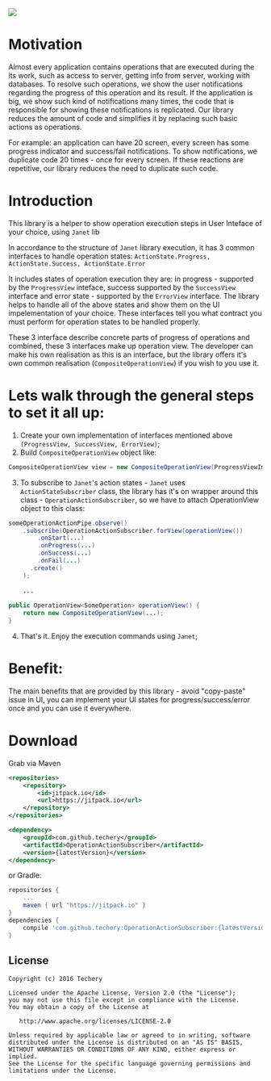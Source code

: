 [![](https://www.jitpack.io/v/techery/OperationActionSubscriber.svg)](https://www.jitpack.io/#techery/OperationActionSubscriber)

# Motivation
   Almost every application contains operations that are executed during the its work, such as access to server, getting info from server, working with databases. To resolve such operations, we show the user notifications regarding the progress of this operation and its result. If the application is big, we show such kind of notifications many times, the code that is responsible for showing these notifications is replicated. Our library reduces the amount of code and simplifies it by replacing such basic actions as operations. 
   
For example: an application can have 20 screen, every screen has some progress indicator and success/fail notifications. To show notifications, we duplicate code 20 times - once for every screen. If these reactions are repetitive, our library reduces the need to duplicate such code.

# Introduction
This library is a helper to show operation execution steps in User Inteface of your choice, using `Janet` lib
  
In accordance to the structure of `Janet` library execution, it has 3 common interfaces to handle operation states: `ActionState.Progress, ActionState.Success, ActionState.Error`
    
It includes states of operation execution they are: in progress - supported by the `ProgressView` inteface, success supported by the `SuccessView` interface and error state - supported by the `ErrorView` interface. The library helps to handle all of the above states and show them on the UI impelementation of your choice. These interfaces tell you what contract you must perform for operation states to be handled properly.
  
These 3 interface describe concrete parts of progress of operations and combined, these 3 interfaces make up operation view. The developer can make his own realisation as this is an interface, but the library offers it's own common realisation (`CompositeOperationView`) if you wish to you use it.

# Lets walk through the general steps to set it all up: 
    
1. Create your own implementation of interfaces mentioned above `(ProgressView, SuccessView, ErrorView)`;
2. Build `CompositeOperationView` object like:

  ```java
  CompositeOperationView view = new CompositeOperationView(ProgressViewImpl, SuccessViewImpl, ErrorViewImpl);
  ```
3. To subscribe to `Janet`'s action states - `Janet` uses `ActionStateSubscriber` class, the library has it's on wrapper around this class - `OperationActionSubscriber`, so we have to attach OperationView object to this class:
  
  ```java
  someOperationActionPipe.observe()
      .subscribe(OperationActionSubscriber.forView(operationView())
          .onStart(...)
          .onProgress(...)
	      .onSuccess(...)
          .onFail(...)
        .create()
      );
      
      ...
      
  public OperationView<SomeOperation> operationView() {
      return new CompositeOperationView(...);
  }
  ```
4. That's it. Enjoy the execution commands using `Janet`;

# Benefit:
The main benefits that are provided by this library - avoid "copy-paste" issue in UI, you can implement your UI states for progress/success/error once and you can use it everywhere.

# Download

Grab via Maven
```xml
<repositories>
	<repository>
	    <id>jitpack.io</id>
        <url>https://jitpack.io</url>
	</repository>
</repositories>

<dependency>
    <groupId>com.github.techery</groupId>
    <artifactId>OperationActionSubscriber</artifactId>
    <version>{latestVersion}</version>
</dependency>
```
or Gradle:
```groovy
repositories {
    ...
    maven { url "https://jitpack.io" }
}
dependencies {
    compile 'com.github.techery:OperationActionSubscriber:{latestVersion}'
}
```

## License

    Copyright (c) 2016 Techery

    Licensed under the Apache License, Version 2.0 (the "License");
    you may not use this file except in compliance with the License.
    You may obtain a copy of the License at

       http://www.apache.org/licenses/LICENSE-2.0

    Unless required by applicable law or agreed to in writing, software
    distributed under the License is distributed on an "AS IS" BASIS,
    WITHOUT WARRANTIES OR CONDITIONS OF ANY KIND, either express or implied.
    See the License for the specific language governing permissions and
    limitations under the License.
